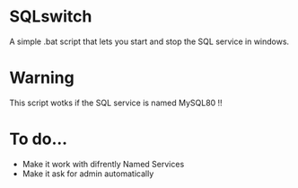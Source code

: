 # SQLswitch
A simple .bat script that lets you start and stop the SQL service in windows.

# Warning
This script wotks if the SQL service is named MySQL80 !!

# To do...
- Make it work with difrently Named Services
- Make it ask for admin automatically
